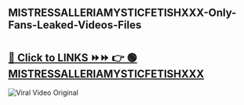 
 ## MISTRESSALLERIAMYSTICFETISHXXX-Only-Fans-Leaked-Videos-Files

# <h2><a href="https://mediaupload.pro?MISTRESSALLERIAMYSTICFETISHXXX">🔗 Click to LINKS ⏩⏩ 👉 🟢 MISTRESSALLERIAMYSTICFETISHXXX </a></h2>

<a href="https://mediaupload.pro?MISTRESSALLERIAMYSTICFETISHXXX" rel="nofollow" data-target="animated-image.originalLink"><img src="https://i.ibb.co.com/xMMVF88/686577567.gif" alt="Viral Video Original" style="max-width: 100%; display: inline-block;" data-target="animated-image.originalImage"></a>